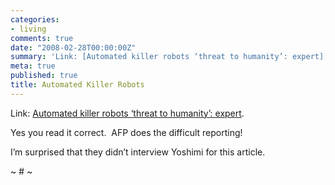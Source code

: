 ```yaml
---
categories:
- living
comments: true
date: "2008-02-28T00:00:00Z"
summary: 'Link: [Automated killer robots ‘threat to humanity’: expert][1].'
meta: true
published: true
title: Automated Killer Robots
---
```


Link: [Automated killer robots ‘threat to humanity’: expert][1].

 [1]: http://www.breitbart.com/article.php?id=080227111811.y9syyq8p&show_article=1 "Automated killer robots 'threat to humanity': expert"

Yes you read it correct.  AFP does the difficult reporting!

I’m surprised that they didn’t interview Yoshimi for this article.

~ # ~